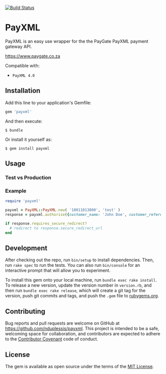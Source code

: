 [![Build Status](https://travis-ci.org/nduplessis/payxml.svg?branch=master)](https://travis-ci.org/nduplessis/payxml)

# PayXML

PayXML is an easy use wrapper for the the PayGate PayXML payment gateway API.

https://www.paygate.co.za

Compatible with:
- `PayXML 4.0`

## Installation

Add this line to your application's Gemfile:

```ruby
gem 'payxml'
```

And then execute:

    $ bundle

Or install it yourself as:

    $ gem install payxml

## Usage

### Test vs Production

### Example

```ruby
require 'payxml'

payxml = PayXML::PayXML.new( '10011013800', 'test' )
response = payxml.authorise({customer_name: 'John Doe', customer_reference: 'customer ref 1', credit_card_number: '4000000000000002', expiry_date: '122018', cvv: '123', amount: '30020', currency: 'ZAR', notify_callback_url: 'http://mysite.dev/notify', response_url: 'http://mysite.dev/order-complete'})

if response.requires_secure_redirect?
  # redirect to response.secure_redirect_url
end
```

## Development

After checking out the repo, run `bin/setup` to install dependencies. Then, run `rake spec` to run the tests. You can also run `bin/console` for an interactive prompt that will allow you to experiment.

To install this gem onto your local machine, run `bundle exec rake install`. To release a new version, update the version number in `version.rb`, and then run `bundle exec rake release`, which will create a git tag for the version, push git commits and tags, and push the `.gem` file to [rubygems.org](https://rubygems.org).

## Contributing

Bug reports and pull requests are welcome on GitHub at https://github.com/nduplessis/payxml. This project is intended to be a safe, welcoming space for collaboration, and contributors are expected to adhere to the [Contributor Covenant](http://contributor-covenant.org) code of conduct.


## License

The gem is available as open source under the terms of the [MIT License](http://opensource.org/licenses/MIT).
